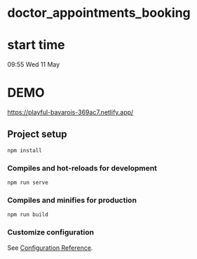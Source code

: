# doctor_appointments_booking

# start time

09:55 Wed 11 May

# DEMO

https://playful-bavarois-369ac7.netlify.app/

## Project setup
```
npm install
```

### Compiles and hot-reloads for development
```
npm run serve
```

### Compiles and minifies for production
```
npm run build
```

### Customize configuration
See [Configuration Reference](https://cli.vuejs.org/config/).
